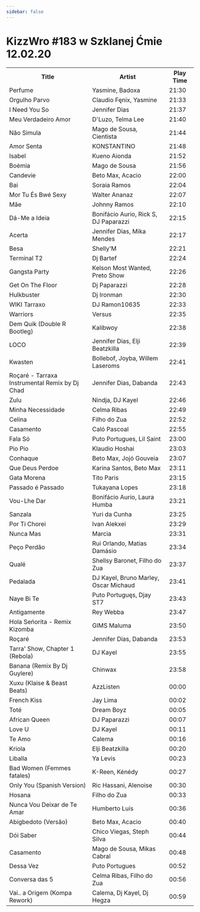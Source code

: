 ```yaml
---
sidebar: false
---
```


# KizzWro #183 w Szklanej Ćmie 12.02.20

<table>
<tr><th>Title</th><th>Artist</th><th>Play Time</th></tr>
<tr><td>Perfume</td><td>Yasmine, Badoxa</td><td>21:30</td></tr>
<tr><td>Orgulho Parvo</td><td>Claudio Fęnix, Yasmine</td><td>21:33</td></tr>
<tr><td>I Need You So</td><td>Jennifer Dias</td><td>21:37</td></tr>
<tr><td>Meu Verdadeiro Amor</td><td>D&apos;Luzo, Telma Lee</td><td>21:40</td></tr>
<tr><td>Năo Simula</td><td>Mago de Sousa, Cientista</td><td>21:44</td></tr>
<tr><td>Amor Senta</td><td>KONSTANTINO</td><td>21:48</td></tr>
<tr><td>Isabel</td><td>Kueno Aionda</td><td>21:52</td></tr>
<tr><td>Boémia</td><td>Mago de Sousa</td><td>21:56</td></tr>
<tr><td>Candevie</td><td>Beto Max, Acacio</td><td>22:00</td></tr>
<tr><td>Bai</td><td>Soraia Ramos</td><td>22:04</td></tr>
<tr><td>Mor Tu És Bwé Sexy</td><td>Walter Ananaz</td><td>22:07</td></tr>
<tr><td>Măe</td><td>Johnny Ramos</td><td>22:10</td></tr>
<tr><td>Dá-Me a Ideia</td><td>Bonifácio Aurio, Rick S, DJ Paparazzi</td><td>22:15</td></tr>
<tr><td>Acerta</td><td>Jennifer Dias, Mika Mendes</td><td>22:17</td></tr>
<tr><td>Besa</td><td>Shelly&apos;M</td><td>22:21</td></tr>
<tr><td>Terminal T2</td><td>Dj Bartef</td><td>22:24</td></tr>
<tr><td>Gangsta Party</td><td>Kelson Most Wanted, Preto Show</td><td>22:26</td></tr>
<tr><td>Get On The Floor</td><td>Dj Paparazzi</td><td>22:28</td></tr>
<tr><td>Hulkbuster</td><td>Dj Ironman</td><td>22:30</td></tr>
<tr><td>WIKI Tarraxo</td><td>DJ Ramon10635</td><td>22:33</td></tr>
<tr><td>Warriors</td><td>Versus</td><td>22:35</td></tr>
<tr><td>Dem Quik (Double R Bootleg)</td><td>Kalibwoy</td><td>22:38</td></tr>
<tr><td>LOCO</td><td>Jennifer Dias, Elji Beatzkilla</td><td>22:39</td></tr>
<tr><td>Kwasten</td><td>Bollebof, Joyba, Willem Laseroms</td><td>22:41</td></tr>
<tr><td>Roçaré - Tarraxa Instrumental Remix by Dj Chad</td><td>Jennifer Dias, Dabanda</td><td>22:43</td></tr>
<tr><td>Zulu</td><td>Nindja, DJ Kayel</td><td>22:46</td></tr>
<tr><td>Minha Necessidade</td><td>Celma Ribas</td><td>22:49</td></tr>
<tr><td>Celina</td><td>Filho do Zua</td><td>22:52</td></tr>
<tr><td>Casamento</td><td>Caló Pascoal</td><td>22:55</td></tr>
<tr><td>Fala Só</td><td>Puto Portugues, Lil Saint</td><td>23:00</td></tr>
<tr><td>Pio Pio</td><td>Klaudio Hoshai</td><td>23:03</td></tr>
<tr><td>Conhaque</td><td>Beto Max, Jojó Gouveia</td><td>23:07</td></tr>
<tr><td>Que Deus Perdoe</td><td>Karina Santos, Beto Max</td><td>23:11</td></tr>
<tr><td>Gata Morena</td><td>Tito Paris</td><td>23:15</td></tr>
<tr><td>Passado é Passado</td><td>Tukayana Lopes</td><td>23:18</td></tr>
<tr><td>Vou-Lhe Dar</td><td>Bonifácio Aurio, Laura Humba</td><td>23:21</td></tr>
<tr><td>Sanzala</td><td>Yuri da Cunha</td><td>23:25</td></tr>
<tr><td>Por Ti Chorei</td><td>Ivan Alekxei</td><td>23:29</td></tr>
<tr><td>Nunca Mas</td><td>Marcia</td><td>23:31</td></tr>
<tr><td>Peço Perdăo</td><td>Rui Orlando, Matias Damásio</td><td>23:34</td></tr>
<tr><td>Qualé</td><td>Shellsy Baronet, Filho do Zua</td><td>23:37</td></tr>
<tr><td>Pedalada</td><td>DJ Kayel, Bruno Marley, Oscar Michaud</td><td>23:41</td></tr>
<tr><td>Naye Bi Te</td><td>Puto Portuguęs, Djay ST7</td><td>23:43</td></tr>
<tr><td>Antigamente</td><td>Rey Webba</td><td>23:47</td></tr>
<tr><td>Hola Seńorita - Remix Kizomba</td><td>GIMS Maluma</td><td>23:50</td></tr>
<tr><td>Roçaré</td><td>Jennifer Dias, Dabanda</td><td>23:53</td></tr>
<tr><td>Tarra&apos; Show, Chapter 1 (Rebola)</td><td>DJ Kayel</td><td>23:55</td></tr>
<tr><td>Banana (Remix By Dj Guylere)</td><td>Chinwax</td><td>23:58</td></tr>
<tr><td>Xuxu (Klaise &amp; Beast Beats)</td><td>AzzListen</td><td>00:00</td></tr>
<tr><td>French Kiss</td><td>Jay Lima</td><td>00:02</td></tr>
<tr><td>Toté</td><td>Dream Boyz</td><td>00:05</td></tr>
<tr><td>African Queen</td><td>DJ Paparazzi</td><td>00:07</td></tr>
<tr><td>Love U</td><td>DJ Kayel</td><td>00:11</td></tr>
<tr><td>Te Amo</td><td>Calema</td><td>00:16</td></tr>
<tr><td>Kriola</td><td>Elji Beatzkilla</td><td>00:20</td></tr>
<tr><td>Liballa</td><td>Ya Levis</td><td>00:23</td></tr>
<tr><td>Bad Women (Femmes fatales)</td><td>K-Reen, Kénédy</td><td>00:27</td></tr>
<tr><td>Only You (Spanish Version)</td><td>Ric Hassani, Alenoise</td><td>00:30</td></tr>
<tr><td>Hosana</td><td>Filho do Zua</td><td>00:33</td></tr>
<tr><td>Nunca Vou Deixar de Te Amar</td><td>Humberto Luís</td><td>00:36</td></tr>
<tr><td>Abigbedoto (Versăo)</td><td>Beto Max, Acacio</td><td>00:40</td></tr>
<tr><td>Dói Saber</td><td>Chico Viegas, Steph Silva</td><td>00:44</td></tr>
<tr><td>Casamento</td><td>Mago de Sousa, Mikas Cabral</td><td>00:48</td></tr>
<tr><td>Dessa Vez</td><td>Puto Portugues</td><td>00:52</td></tr>
<tr><td>Conversa das 5</td><td>Celma Ribas, Filho do Zua</td><td>00:56</td></tr>
<tr><td>Vai.. a Origem (Kompa Rework)</td><td>Calema, Dj Kayel, Dj Hegza</td><td>00:59</td></tr>
</table>